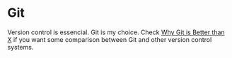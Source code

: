 Git
===

Version control is essencial. Git is my choice. Check [Why Git is Better than X](http://thkoch2001.github.io/whygitisbetter/) if you want some comparison between Git and other version control systems.

